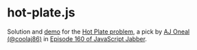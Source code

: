 # hot-plate.js
Solution and [demo] for the [Hot Plate problem](hot-plate),
a pick by [AJ Oneal (@coolaj86)][coolaj86] in [Episode 160 of JavaScript Jabber][jj160].


[demo]: http://AndersDJohnson.github.io/hot-plate.js/
[coolaj86]: https://github.com/coolaj86
[hot-plate]: https://gist.github.com/coolaj86/6033171
[jj160]: http://devchat.tv/js-jabber/160-jsj-stormpath-with-robert-damphousse
